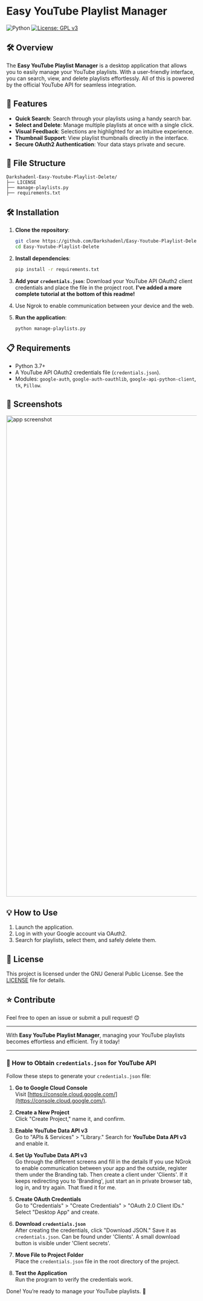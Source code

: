 # Easy YouTube Playlist Manager

![Python](https://img.shields.io/badge/Python-3.x-blue)
[![License: GPL v3](https://img.shields.io/badge/License-GPLv3-blue.svg)](https://www.gnu.org/licenses/gpl-3.0)

## 🛠️ Overview
The **Easy YouTube Playlist Manager** is a desktop application that allows you to easily manage your YouTube playlists. 
With a user-friendly interface, you can search, view, and delete playlists effortlessly. 
All of this is powered by the official YouTube API for seamless integration.

## 🚀 Features
- **Quick Search**: Search through your playlists using a handy search bar.
- **Select and Delete**: Manage multiple playlists at once with a single click.
- **Visual Feedback**: Selections are highlighted for an intuitive experience.
- **Thumbnail Support**: View playlist thumbnails directly in the interface.
- **Secure OAuth2 Authentication**: Your data stays private and secure.

## 📂 File Structure
```
Darkshadenl-Easy-Youtube-Playlist-Delete/
├── LICENSE
├── manage-playlists.py
├── requirements.txt
```

## 🛠️ Installation
1. **Clone the repository**:
   ```bash
   git clone https://github.com/Darkshadenl/Easy-Youtube-Playlist-Delete.git
   cd Easy-Youtube-Playlist-Delete
   ```
2. **Install dependencies**:
   ```bash
   pip install -r requirements.txt
   ```
3. **Add your `credentials.json`**:
   Download your YouTube API OAuth2 client credentials and place the file in the project root.
   **I've added a more complete tutorial at the bottom of this readme!**

4. Use Ngrok to enable communication between your device and the web.

5. **Run the application**:
   ```bash
   python manage-playlists.py
   ```

## 📋 Requirements
- Python 3.7+
- A YouTube API OAuth2 credentials file (`credentials.json`).
- Modules: `google-auth`, `google-auth-oauthlib`, `google-api-python-client`, `tk`, `Pillow`.

## 📸 Screenshots
<img width="1270" alt="app screenshot" src="https://github.com/user-attachments/assets/992bab37-0245-49f9-b44e-695c9e0db876" />


## 💡 How to Use
1. Launch the application.
2. Log in with your Google account via OAuth2.
3. Search for playlists, select them, and safely delete them.

## 📜 License
This project is licensed under the GNU General Public License. See the [LICENSE](LICENSE) file for details.

## ⭐ Contribute
Feel free to open an issue or submit a pull request! 😊

---

With **Easy YouTube Playlist Manager**, managing your YouTube playlists becomes effortless and efficient. Try it today!

---

### 🔑 How to Obtain `credentials.json` for YouTube API

Follow these steps to generate your `credentials.json` file:

1. **Go to Google Cloud Console**  
   Visit [https://console.cloud.google.com/](https://console.cloud.google.com/).

2. **Create a New Project**  
   Click "Create Project," name it, and confirm.

3. **Enable YouTube Data API v3**  
   Go to "APIs & Services" > "Library." Search for **YouTube Data API v3** and enable it.

4. **Set Up YouTube Data API v3**  
   Go through the different screens and fill in the details
   If you use NGrok to enable communication between your app and the outside, register them under the Branding tab.
   Then create a client under 'Clients'.
   If it keeps redirecting you to 'Branding', just start an in private browser tab, log in, and try again. That fixed it for me.

5. **Create OAuth Credentials**  
   Go to "Credentials" > "Create Credentials" > "OAuth 2.0 Client IDs." Select "Desktop App" and create.

7. **Download `credentials.json`**  
   After creating the credentials, click "Download JSON." Save it as `credentials.json`.
   Can be found under 'Clients'. A small download button is visible under 'Client secrets'.

9. **Move File to Project Folder**  
   Place the `credentials.json` file in the root directory of the project.

10. **Test the Application**  
   Run the program to verify the credentials work.

Done! You’re ready to manage your YouTube playlists. 🎉
